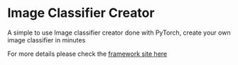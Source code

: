 # Image Classifier Creator
A simple to use Image classifier creator done with PyTorch, create your own image classifier in minutes

For more details please check the [framework site here](https://george-studenko.github.io/image-classifier-creator/)
